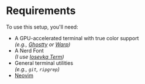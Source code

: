 # Requirements

To use this setup, you'll need:

- A GPU-accelerated terminal with true color support  
  _(e.g., [Ghostty](https://github.com/ghostty-org/ghostty) or [Warp](https://www.warp.dev/))_
- A Nerd Font  
  _(I use [Iosevka Term](https://github.com/be5invis/Iosevka))_
- General terminal utilities  
  _(e.g., `git`, `ripgrep`)_
- [Neovim](https://neovim.io/)
